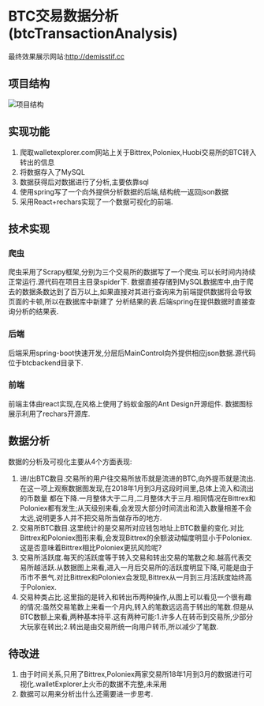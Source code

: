 # BTC交易数据分析(btcTransactionAnalysis)
最终效果展示网站:http://demisstif.cc
## 项目结构
![项目结构](https://github.com/demisstif/btcTransactionAnalysis/blob/master/%E9%A1%B9%E7%9B%AE%E7%BB%93%E6%9E%84.png)
## 实现功能
1. 爬取walletexplorer.com网站上关于Bittrex,Poloniex,Huobi交易所的BTC转入转出的信息
2. 将数据存入了MySQL
3. 数据获得后对数据进行了分析,主要依靠sql
4. 使用spring写了一个向外提供分析数据的后端,结构统一返回json数据
5. 采用React+rechars实现了一个数据可视化的前端.
## 技术实现
### 爬虫
爬虫采用了Scrapy框架,分别为三个交易所的数据写了一个爬虫.可以长时间内持续正常运行.源代码在项目主目录spider下.
数据直接存储到MySQL数据库中,由于爬去的数据条数达到了百万以上,如果直接对其进行查询来为前端提供数据将会导致页面的卡顿,所以在数据库中新建了
分析结果的表.后端spring在提供数据时直接查询分析的结果表.
### 后端
后端采用spring-boot快速开发,分层后MainControl向外提供相应json数据.源代码位于btcbackend目录下.
### 前端
前端主体由react实现,在风格上使用了蚂蚁金服的Ant Design开源组件.
数据图标展示利用了rechars开源库.
## 数据分析
数据的分析及可视化主要从4个方面表现:
1. 进/出BTC数目.交易所的用户往交易所放币就是流进的BTC,向外提币就是流出.在这一项上观察数据图发现,在2018年1月到3月这段时间里,总体上流入和流出的币数量
都在下降.一月整体大于二月,二月整体大于三月.相同情况在Bittrex和Poloniex都有发生;从天级别来看,会发现大部分时间流出和流入数量相差不会太远,说明更多人并不把交易所当做存币的地方.
2. 交易所BTC数目.这里统计的是交易所对应钱包地址上BTC数量的变化.对比Bittrex和Poloniex图形来看,会发现Bittrex的余额波动幅度明显小于Poloniex.这是否意味着Bittrex相比Poloniex更抗风险呢?
3. 交易所活跃度.每天的活跃度等于转入交易和转出交易的笔数之和.越高代表交易所越活跃.从数据图上来看,进入一月后交易所的活跃度明显下降,可能是由于币市不景气.对比Bittrex和Poloniex会发现,Bittrex从一月到三月活跃度始终高于Poloniex.
4. 交易种类占比.这里指的是转入和转出币两种操作,从图上可以看见一个很有趣的情况:虽然交易笔数上来看一个月内,转入的笔数远远高于转出的笔数.但是从BTC数额上来看,两种基本持平.这有两种可能:1.许多人在转币到交易所,少部分大玩家在转出;2.转出是由交易所统一向用户转币,所以减少了笔数.
## 待改进
1. 由于时间关系,只用了Bittrex,Poloniex两家交易所18年1月到3月的数据进行可视化.walletExplorer上火币的数据不完整,未采用
2. 数据可以用来分析出什么还需要进一步思考.
